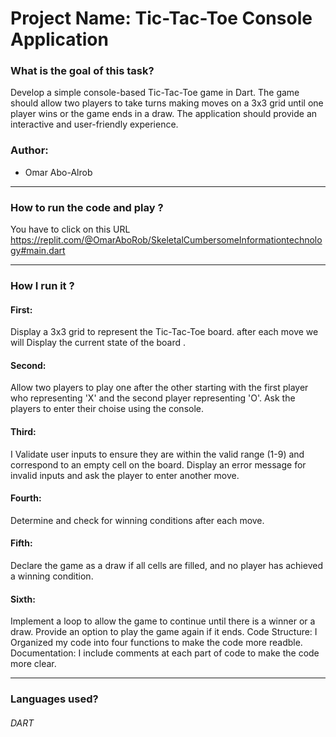 
# Project Name: Tic-Tac-Toe Console Application

### What is the goal of this task?
 Develop a simple console-based Tic-Tac-Toe game in Dart. The game should allow two players to take turns making moves on a 3x3 grid until one player wins or the game ends in a draw. The application should provide an interactive and user-friendly experience.
### Author:
*  Omar Abo-Alrob
_______________________________________________________________________________________________________________________
### How to run the code and play ?
You have to click on this URL
https://replit.com/@OmarAboRob/SkeletalCumbersomeInformationtechnology#main.dart


_______________________________________________________________________________________________________________________

### How I run it ?
#### First:  
Display a 3x3 grid to represent the Tic-Tac-Toe board.
after each move we will Display the current state of the board .
#### Second: 
Allow two players to play one after the other starting with the first player who representing 'X' and the second player representing 'O'.
Ask the players to enter their choise using the console.
#### Third:
I Validate user inputs to ensure they are within the valid range (1-9) and correspond to an empty cell on the board.
Display an error message for invalid inputs and ask the player to enter another move.
#### Fourth:
Determine and check for winning conditions after each move.
#### Fifth:
Declare the game as a draw if all cells are filled, and no player has achieved a winning condition.
#### Sixth:
Implement a loop to allow the game to continue until there is a winner or a draw.
Provide an option to play the game again if it ends.
Code Structure:
I Organized my code into four functions to make the code more readble.
Documentation:
I include comments at each part of code to make the code more clear.


_______________________________________________________________________________________________________________________
### Languages used?
###### DART
